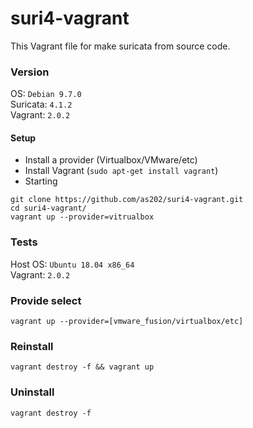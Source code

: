 # suri4-vagrant

This Vagrant file for make suricata from source code.

### Version  
OS: `Debian 9.7.0`  
Suricata: `4.1.2`  
Vagrant: `2.0.2`  

#### Setup  
- Install a provider (Virtualbox/VMware/etc)  
- Install Vagrant (`sudo apt-get install vagrant`)  
- Starting  
```  
git clone https://github.com/as202/suri4-vagrant.git  
cd suri4-vagrant/  
vagrant up --provider=vitrualbox  
```

### Tests  
Host OS: `Ubuntu 18.04 x86_64`   
Vagrant: `2.0.2`   


### Provide select  
```
vagrant up --provider=[vmware_fusion/virtualbox/etc]
```


### Reinstall
```
vagrant destroy -f && vagrant up
```

### Uninstall
```
vagrant destroy -f
```
